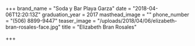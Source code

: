 +++
brand_name = "Soda y Bar Playa Garza"
date = "2018-04-06T12:20:13Z"
graduation_year = 2017
masthead_image = ""
phone_number = "(506) 8899-9447"
teaser_image = "/uploads/2018/04/06/elizabeth-bran-rosales-face.jpg"
title = "Elizabeth Bran Rosales"

+++
